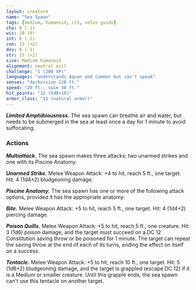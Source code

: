 ```yaml
---
layout: creature
name: "Sea Spawn"
tags: [medium, humanoid, cr1, volos-guide]
cha: 8 (-1)
wis: 10 (0)
int: 6 (-2)
con: 15 (+2)
dex: 8 (-1)
str: 15 (+2)
size: Medium humanoid
alignment: neutral evil
challenge: "1 (200 XP)"
languages: "understands Aquan and Common but can't speak"
senses: "darkvision 120 ft."
speed: "20 ft., swim 30 ft."
hit_points: "32 (5d8+10)"
armor_class: "11 (natural armor)"
---
```


***Limited Amphibiousness.*** The sea spawn can breathe air and water, but needs to be submerged in the sea at least once a day for 1 minute to avoid suffocating.

### Actions

***Multiattack.*** The sea spawn makes three attacks: two unarmed strikes and one with its Piscine Anatomy.

***Unarmed Strike.*** Melee Weapon Attack: +4 to hit, reach 5 ft., one target. Hit: 4 (1d4+2) bludgeoning damage.

***Piscine Anatomy.*** The sea spawn has one or more of the following attack options, provided it has the appropriate anatomy:

***Bite.*** Melee Weapon Attack: +5 to hit, reach 5 ft., one target. Hit: 4 (1d4+2) piercing damage.

***Poison Quills.*** Melee Weapon Attack: +5 to hit, reach 5 ft., one creature. Hit: 3 (1d6) poison damage, and the target must succeed on a DC 12 Constitution saving throw or be poisoned for 1 minute. The target can repeat the saving throw at the end of each of its turns, ending the effect on itself on a success.

***Tentacle.*** Melee Weapon Attack: +5 to hit, reach 10 ft., one target. Hit: 5 (1d6+2) bludgeoning damage, and the target is grappled (escape DC 12) if it is a Medium or smaller creature. Until this grapple ends, the sea spawn can't use this tentacle on another target.
